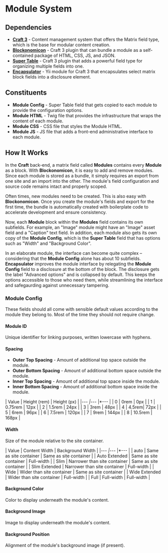 # Module System

## Dependencies

* **[Craft 3](https://github.com/craftcms/cms)** - Content management system that offers the Matrix field type, which is the base for modular content creation.
* **[Blockonomicon](https://github.com/charliedevelopment/craft3-blockonomicon/)** - Craft 3 plugin that can bundle a module as a self-contained package of HTML, CSS, JS, and JSON.
* **[Super Table](https://github.com/verbb/super-table)** - Craft 3 plugin that adds a powerful field type for organizing multiple fields into one.
* **[Encapsulator](https://github.com/charliedevelopment/encapsulator)** - Yii module for Craft 3 that encapsulates select matrix block fields into a disclosure element.

## Constituents

* **Module Config** - Super Table field that gets copied to each module to provide the configuration options.
* **Module HTML** - Twig file that provides the infrastructure that wraps the content of each module.
* **Module CSS** - CSS file that styles the Module HTML.
* **Module JS** - JS file that adds a front-end administrative interface to each module.

## How It Works

In the **Craft** back-end, a matrix field called **Modules** contains every **Module** as a block. With **Blockonomicon**, it is easy to add and remove modules. Since each module is stored as a bundle, it simply requires an export from one site and an import into the other. The module's field configuration and source code remains intact and properly scoped.

Often times, new modules need to be created. This is also easy with **Blockonomicon**. Once you create the module's fields and export for the first time, the bundle is automatically created with boilerplate code to accelerate development and ensure consistency.

Now, each **Module** block within the **Modules** field contains its own subfields. For example, an "Image" module might have an "Image" asset field and a "Caption" text field. In addition, each module also gets its own copy of the **Module Config**, which is the **Super Table** field that has options such as "Width" and "Background Color".

In an elaborate module, the interface can become quite complex – considering that the **Module Config** alone has about 10 subfields. **Encapsulator** improves the module interface by relegating the **Module Config** field to a disclosure at the bottom of the block. The disclosure gets the label "Advanced options" and is collapsed by default. This keeps the options accessible to those who need them, while streamlining the interface and safegaurding against unnecessary tampering.

### Module Config

These fields should all come with sensible default values according to the module they belong to. Most of the time they should not require change.

#### Module ID

Unique identifier for linking purposes, written lowercase with hyphens.

#### Spacing

* **Outer Top Spacing** - Amount of additional top space outside the module.
* **Outer Bottom Spacing** - Amount of additional bottom space outside the module.
* **Inner Top Spacing** - Amount of additional top space inside the module.
* **Inner Bottom Spacing** - Amount of additional bottom space inside the module.

| Value | Height (rem) | Height (px) |
|*--- |*--- |*--- |
| 0 | 0rem | 0px |
| 1 | 0.75rem | 12px |
| 2 | 1.5rem | 24px |
| 3 | 3rem | 48px |
| 4 | 4.5rem| 72px |
| 5 | 6rem | 96px |
| 6 | 7.5rem | 120px |
| 7 | 9rem | 144px |
| 8 | 10.5rem | 168px |

#### Width

Size of the module relative to the site container.

| Value | Content Width | Background Width |
|*--- |*--- |*--- |
| auto | Same as site container | Same as site container |
| Auto Extended | Same as site container | Full-width |
| Slim | Narrower than site container | Same as site container |
| Slim Extended | Narrower than site container | Full-width |
| Wide | Wider than site container | Same as site container |
| Wide Extended | Wider than site container | Full-width |
| Full | Full-width | Full-width |

#### Background Color

Color to display underneath the module's content.

#### Background Image

Image to display underneath the module's content.

#### Background Position

Alignment of the module's background image (if present).

